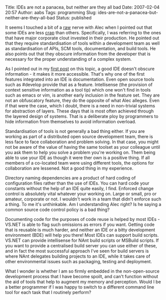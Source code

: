 Title: IDEs are not a panacea, but neither are they all bad
Date: 2007-02-04 20:57
Author: aabs
Tags: programming
Slug: ides-are-not-a-panacea-but-neither-are-they-all-bad
Status: published

It seems I touched a bit of a [raw](http://alecthegeek.wordpress.com/2004/06/17/108747492485585638/) nerve with Alec when I pointed out that some IDEs are less [crap](http://alecthegeek.wordpress.com/2007/02/04/all-ides-are-crap/) than others. Specifically, I was referring to the ones that have major corporate clout invested in their production. He pointed out that they require standardisation of tools within a development team as well as standardisation of APIs, SCM tools, documentation, and build tools. He also points out that they obscure information from the developer that is necessary for the proper understanding of a complex system.

As I pointed out in my [first post](http://aabs.wordpress.com/2007/02/02/why-open-source-software-development-environments-are-crap/) on this topic, a good IDE doesn't obscure information - it makes it more accessible. That's why one of the first features integrated into an IDE is documentation. Even open source tools such as \#develop provide that as a feature. Intellisense (the provision of context sensitive information as a tool tip) which one won't find in tools such as emacs or vim, is another early inclusion in the feature set. They are not an obfuscatory feature, they do the opposite of what Alec alleges. Even if that were the case, which I doubt, there is a need in non-trivial systems for abstraction of layers. These days that is most often achieved through the layered design of systems. That is a deliberate ploy by programmers to hide information from themselves to avoid information overload.

Standardisation of tools is not generally a bad thing either. If you are working as part of a distributed open source development team, there is less face to face collaboration and problem solving. In that case, you might not be aware of the value of having the same toolset as your colleague until you ask them to help you solve a problem you're working on. Them being able to use your IDE as though it were ther own is a positive thing. If all members of a co-located team were using different tools, the options for collaboration are lessened. Not a good thing in my experience.

Directory naming dependencies are a product of hard coding of configuration files rather than the use of IDEs. You can hard code your constants without the help of an IDE quite easily, I find. Enforced change control is absolutely vital whatever your working on. Large or small, pro or amateur, corporate or not. I wouldn't work in a team that didn't enforce such a thing. To me it's unthinkable. Am I understanding Alec right? Is he saying a common source code control policy is a bad thing?

Documenting code for the purposes of code reuse is helped by most IDEs - VS.NET is able to flag such omissions as errors if you want. Getting code that is reusable is much harder, and neither an IDE or a bitty development environment (BDE) will help you there! Most IDEs can support build scripts. VS.NET can provide intellisense for NAnt build scripts or MSBuild scripts. If you want to provide a centralised build server you can use either of these, and in fact the most successful approach I've seen for build servers is where NAnt delegates building projects to an IDE, while it takes care of other environmental issues such as packaging, testing and deployment.

What I wonder is whether I am so firmly embedded in the non-open-source development process that I have become spoilt, and can't function without the aid of tools that help to augment my memory and perception. Would I be a better programmer if I was happy to switch to a different command line tool for each task that I routinely perform?
